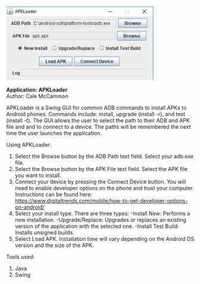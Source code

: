 ![Alt text](https://github.com/calemccammon/apkloader/blob/master/Capture.PNG "Screenshot")

<b>Application: APKLoader</b><br/>
Author: Cale McCammon

APKLoader is a Swing GUI for common ADB commands to install APKs to Android phones. 
Commands include: install, upgrade (install -r), and test (install -t). 
The GUI allows the user to select the path to their ADB and APK file and and to connect to a device. 
The paths will be remembered the next time the user launches the application.

Using APKLoader:

1. Select the Browse button by the ADB Path text field. Select your adb.exe file.
2. Select the Browse button by the APK File text field. Select the APK file you want to install.
3. Connect your device by pressing the Connect Device button. You will need to enable developer options on the phone and
trust your computer. Instructions can be found here: https://www.digitaltrends.com/mobile/how-to-get-developer-options-on-android/
4. Select your install type. There are three types:
   -Install New: Performs a new installation.
   -Upgrade/Replace: Upgrades or replaces an existing version of the application with the selected one.
   -Install Test Build: Installs unsigned builds.
5. Select Load APK. Installation time will vary depending on the Android OS version and the size of the APK.

Tools used:

1. Java
2. Swing
